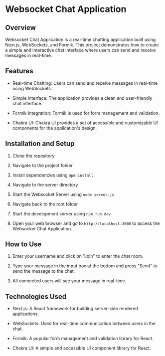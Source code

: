# Websocket Chat Application

## Overview

Websocket Chat Application is a real-time chatting application built using Next.js, WebSockets, and Formik. This project demonstrates how to create a simple and interactive chat interface where users can send and receive messages in real-time.

## Features

- Real-time Chatting: Users can send and receive messages in real-time using WebSockets.

- Simple Interface: The application provides a clean and user-friendly chat interface.

- Formik Integration: Formik is used for form management and validation.

- Chakra UI: Chakra UI provides a set of accessible and customizable UI components for the application's design.


## Installation and Setup

1. Clone the repository

2. Navigate to the project folder

3. Install dependencies using `npm install`

4. Navigate to the server directory

5. Start the Websocket Server using `node server.js`

6. Navigate back to the root folder

7. Start the development server using `npm run dev`

8. Open your web browser and go to `http://localhost:3000` to access the Websocket Chat Application.


## How to Use

1. Enter your username and click on "Join" to enter the chat room.

2. Type your message in the input box at the bottom and press "Send" to send the message to the chat.

3. All connected users will see your message in real-time.

## Technologies Used

- Next.js: A React framework for building server-side rendered applications.

- WebSockets: Used for real-time communication between users in the chat.

- Formik: A popular form management and validation library for React.

- Chakra UI: A simple and accessible UI component library for React.